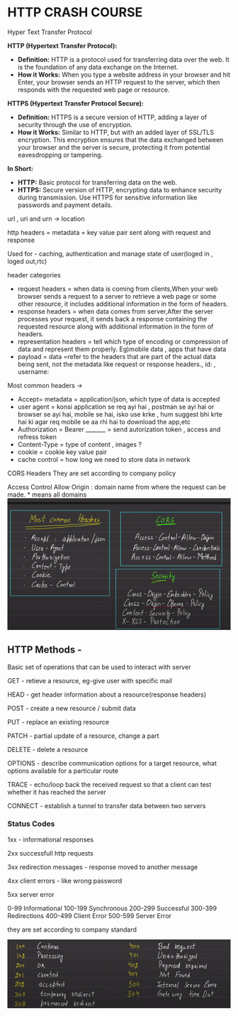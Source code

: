 # HTTP CRASH COURSE
Hyper Text Transfer Protocol

**HTTP (Hypertext Transfer Protocol):**
- **Definition:** HTTP is a protocol used for transferring data over the web. It is the foundation of any data exchange on the Internet.
- **How it Works:** When you type a website address in your browser and hit Enter, your browser sends an HTTP request to the server, which then responds with the requested web page or resource.

**HTTPS (Hypertext Transfer Protocol Secure):**
- **Definition:** HTTPS is a secure version of HTTP, adding a layer of security through the use of encryption.
- **How it Works:** Similar to HTTP, but with an added layer of SSL/TLS encryption. This encryption ensures that the data exchanged between your browser and the server is secure, protecting it from potential eavesdropping or tampering.

**In Short:**
- **HTTP:** Basic protocol for transferring data on the web.
- **HTTPS:** Secure version of HTTP, encrypting data to enhance security during transmission. Use HTTPS for sensitive information like passwords and payment details.

url , uri and urn -> location

http headers = metadata = key value pair sent along with request and response

Used for - caching, authentication and manage state of user(loged in , loged out,rtc)

header categories
- request headers = when data is coming from clients,When your web browser sends a request to a server to retrieve a web page or some other resource, it includes additional information in the form of headers.
- response headers = when data comes from server,After the server processes your request, it sends back a response containing the requested resource along with additional information in the form of headers.
- representation headers = tell which type of encoding or compression of data and represent them properly. Eg)mobile data , apps that have data
- payload  = data =refer to the headers that are part of the actual data being sent, not the metadata like request or response headers., id: , username:

Most common headers ->

- Accept=  metadata = application/json, which type of data is accepted
- user agent = konsi application se req ayi hai , postman se ayi hai or browser se ayi hai, mobile se hai, isko use krke , hum suggest bhi krte hai ki agar req mobile se aa rhi hai to download the app,etc
- Authorization = Bearer _______ = send autorization token , access and refress token
- Content-Type = type of content , images ?
- cookie = cookie key value pair
- cache control = how long we need to store data in network

CORS Headers 
They are set according to company policy

Access Control Allow Origin : domain name from where the request can be made. * means all domains
![Headers](./images/headers.png)

## HTTP Methods - 
Basic set of operations that can be used to interact with server 

GET - retieve a resource, eg-give user with specific mail

HEAD - get header information about a resource(response headers)

POST - create a new resource / submit data

PUT - replace an existing resource

PATCH - partial update of a resource, change a part 

DELETE - delete a resource

OPTIONS - describe communication options for a target resource, what options available for a particular route

TRACE - echo/loop back the received request so that a client can test whether it has reached the server

CONNECT - establish a tunnel to transfer data between two servers

### Status Codes
1xx - informational responses

2xx successfull http requests

3xx redirection messages - response moved to another message

4xx client errors - like wrong password

5xx server error 

0-99 Informational
100-199 Synchronous
200-299 Successful
300-399 Redirections
400-499 Client Error
500-599 Server Error

they are set according to company standard

![Alt text](./images/commonStatusCode.png)




